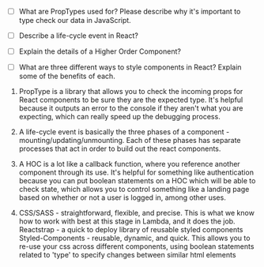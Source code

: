 
- [ ] What are PropTypes used for? Please describe why it's important to type check our data in JavaScript.
- [ ] Describe a life-cycle event in React?
- [ ] Explain the details of a Higher Order Component?
- [ ] What are three different ways to style components in React? Explain some of the benefits of each.


1. PropType is a library that allows you to check the incoming props for React components to be sure they are the expected type. It's helpful because it outputs an error to the console if they aren't what you are expecting, which can really speed up the debugging process.

2. A life-cycle event is basically the three phases of a component - mounting/updating/unmounting. Each of these phases has separate processes that act in order to build out the react components.

3. A HOC is a lot like a callback function, where you reference another component through its use. It's helpful for something like authentication because you can put boolean statements on a HOC which will be able to check state, which allows you to control something like a landing page based on whether or not a user is logged in, among other uses.

4. CSS/SASS - straightforward, flexible, and precise. This is what we know how to work with best at this stage in Lambda, and it does the job.
    Reactstrap - a quick to deploy library of reusable styled components
   Styled-Components - reusable, dynamic, and quick. This allows you to re-use your css across different components, using boolean statements related to 'type' to specify changes between similar html elements
